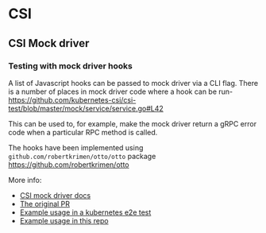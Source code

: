 # CSI 

## CSI Mock driver

### Testing with mock driver hooks

A list of Javascript hooks can be passed to mock driver via a CLI flag.
There is a number of places in mock driver code where a hook can be run- https://github.com/kubernetes-csi/csi-test/blob/master/mock/service/service.go#L42

This can be used to, for example, make the mock driver return a gRPC error code when a particular RPC method is called.

The hooks have been implemented using `github.com/robertkrimen/otto/otto` package https://github.com/robertkrimen/otto

More info:
- [CSI mock driver docs](https://github.com/kubernetes-csi/csi-test/blob/master/hooks-howto.md)
- [The original PR](https://github.com/kubernetes-csi/csi-test/pull/251)
- [Example usage in a kubernetes e2e test](https://github.com/kubernetes/kubernetes/commit/a4f080861f3586aae0f235e914526807eeea5cfa)
- [Example usage in this repo](https://github.com/irbekrm/learning-various/tree/master/kubernetes/csi/health-monitor#testing-the-health-monitor-with-mock-driver-hooks)
